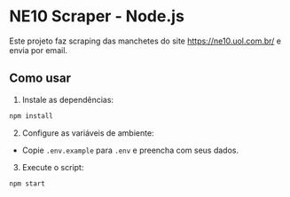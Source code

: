 # NE10 Scraper - Node.js

Este projeto faz scraping das manchetes do site https://ne10.uol.com.br/ e envia por email.

## Como usar

1. Instale as dependências:
```bash
npm install
```

2. Configure as variáveis de ambiente:
- Copie `.env.example` para `.env` e preencha com seus dados.

3. Execute o script:
```bash
npm start
```